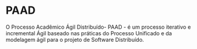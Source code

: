 # PAAD
O Processo Acadêmico Ágil Distribuído- PAAD - é um processo iterativo e incremental Ágil baseado nas práticas do Processo Unificado e da modelagem ágil para o projeto de Software Distribuído.
